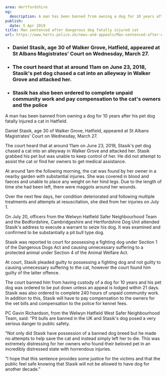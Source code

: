```yaml
area: Hertfordshire
og:
  description: A man has been banned from owning a dog for 10 years after his pet dog fatally injured a cat in Hatfield.
publish:
  date: 5 Apr 2019
title: Man sentenced after dangerous dog fatally injured cat
url: https://www.herts.police.uk/news-and-appeals/Man-sentenced-after-dangerous-dog-fatally-injured-cat-0028PR
```

* ### Daniel Stasik, age 30 of Walker Grove, Hatfield, appeared at St Albans Magistrates' Court on Wednesday, March 27.

###

 * ### The court heard that at around 11am on June 23, 2018, Stasik's pet dog chased a cat into an alleyway in Walker Grove and attacked her.

 * ### Stasik has also been ordered to complete unpaid community work and pay compensation to the cat's owners and the police

A man has been banned from owning a dog for 10 years after his pet dog fatally injured a cat in Hatfield.

Daniel Stasik, age 30 of Walker Grove, Hatfield, appeared at St Albans Magistrates' Court on Wednesday, March 27.

The court heard that at around 11am on June 23, 2018, Stasik's pet dog chased a cat into an alleyway in Walker Grove and attacked her. Stasik grabbed his pet but was unable to keep control of her. He did not attempt to assist the cat or find her owners to get medical assistance.

At around 1am the following morning, the cat was found by her owner in a nearby garden with substantial injuries. She was covered in blood and faeces and unable to place any weight on her hind legs. Due to the length of time she had been left, there were maggots around her wounds.

Over the next few days, her condition deteriorated and following multiple treatments and attempts at resuscitation, she died from her injuries on July 1.

On July 20, officers from the Welwyn Hatfield Safer Neighbourhood Team and the Bedfordshire, Cambridgeshire and Hertfordshire Dog Unit attended Stasik's address to execute a warrant to seize his dog. It was examined and confirmed to be substantially a pit bull type dog.

Stasik was reported to court for possessing a fighting dog under Section 1 of the Dangerous Dogs Act and causing unnecessary suffering to a protected animal under Section 4 of the Animal Welfare Act.

At court, Stasik pleaded guilty to possessing a fighting dog and not guilty to causing unnecessary suffering to the cat, however the court found him guilty of the latter offence.

The court banned him from having custody of a dog for 10 years and his pet dog was ordered to be put down unless an appeal is lodged within 21 days. Stasik was also ordered to complete 240 hours of unpaid community work. In addition to this, Stasik will have to pay compensation to the owners for the vet bills and compensation to the police for kennel fees.

PC Gavin Richardson, from the Welwyn Hatfield West Safer Neighbourhood Team, said: "Pit bulls are banned in the UK and Stasik's dog posed a very serious danger to public safety.

"Not only did Stasik have possession of a banned dog breed but he made no attempts to help save the cat and instead simply left her to die. This was extremely distressing for her owners who found their beloved pet in an incredibly distressed state with horrendous injuries.

"I hope that this sentence provides some justice for the victims and that the public feel safe knowing that Stasik will not be allowed to have dog for another decade."
